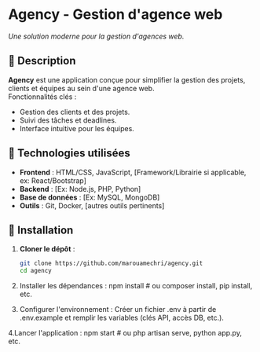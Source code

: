 # Agency - Gestion d'agence web

*Une solution moderne pour la gestion d'agences web.*

## 📌 Description
**Agency** est une application conçue pour simplifier la gestion des projets, clients et équipes au sein d'une agence web.  
Fonctionnalités clés :
- Gestion des clients et des projets.
- Suivi des tâches et deadlines.
- Interface intuitive pour les équipes.

## 🚀 Technologies utilisées
- **Frontend** : HTML/CSS, JavaScript, [Framework/Librairie si applicable, ex: React/Bootstrap]
- **Backend** : [Ex: Node.js, PHP, Python]
- **Base de données** : [Ex: MySQL, MongoDB]
- **Outils** : Git, Docker, [autres outils pertinents]

## 🔧 Installation
1. **Cloner le dépôt** :
   ```bash
   git clone https://github.com/marouamechri/agency.git
   cd agency

2.  Installer les dépendances :
   npm install  # ou composer install, pip install, etc.

3. Configurer l'environnement :
Créer un fichier .env à partir de .env.example et remplir les variables (clés API, accès DB, etc.).

4.Lancer l'application :
npm start  # ou php artisan serve, python app.py, etc.

